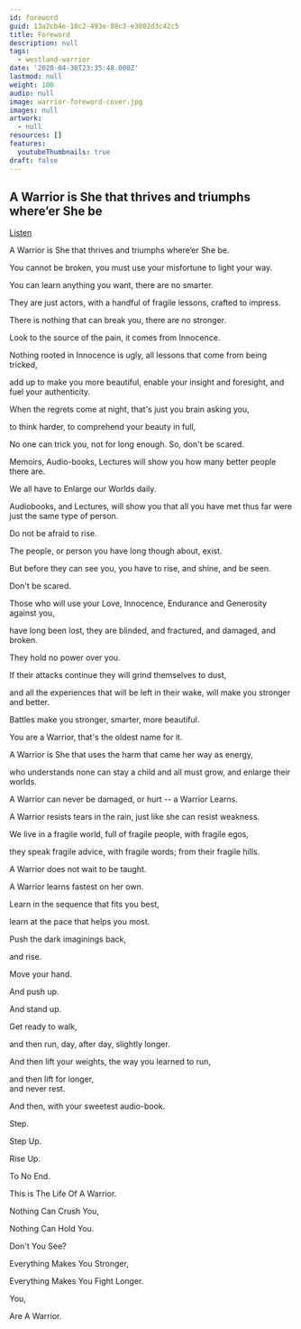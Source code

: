 ```yaml
---
id: foreword
guid: 13a2cb4e-18c2-493e-88c3-e3802d3c42c5
title: Foreword
description: null
tags:
  - westland-warrior
date: '2020-04-30T23:35:48.000Z'
lastmod: null
weight: 100
audio: null
image: warrior-foreword-cover.jpg
images: null
artwork:
  - null
resources: []
features:
  youtubeThumbnails: true
draft: false
---
```


## A Warrior is She that thrives and triumphs where’er She be

[Listen](files/id145.mp3)

A Warrior is She that thrives and triumphs where’er She be.

You cannot be broken, you must use your misfortune to light your way.

You can learn anything you want, there are no smarter.

They are just actors, with a handful of fragile lessons, crafted to impress.

There is nothing that can break you, there are no stronger.

Look to the source of the pain, it comes from Innocence.

Nothing rooted in Innocence is ugly, all lessons that come from being tricked,

add up to make you more beautiful, enable your insight and foresight, and fuel your authenticity.

When the regrets come at night, that's just you brain asking you,

to think harder, to comprehend your beauty in full,

No one can trick you, not for long enough. So, don't be scared.

Memoirs, Audio-books, Lectures will show you how many better people there are.

We all have to Enlarge our Worlds daily.

Audiobooks, and Lectures, will show you that all you have met thus far were just the same type of person.

Do not be afraid to rise.

The people, or person you have long though about, exist.

But before they can see you, you have to rise, and shine, and be seen.

Don't be scared.

Those who will use your Love, Innocence, Endurance and Generosity against you,

have long been lost, they are blinded, and fractured, and damaged, and broken.

They hold no power over you.

If their attacks continue they will grind themselves to dust,

and all the experiences that will be left in their wake, will make you stronger and better.

Battles make you stronger, smarter, more beautiful.

You are a Warrior, that's the oldest name for it.

A Warrior is She that uses the harm that came her way as energy,

who understands none can stay a child and all must grow, and enlarge their worlds.

A Warrior can never be damaged, or hurt -- a Warrior Learns.

A Warrior resists tears in the rain, just like she can resist weakness.

We live in a fragile world, full of fragile people, with fragile egos,

they speak fragile advice, with fragile words; from their fragile hills.

A Warrior does not wait to be taught.

A Warrior learns fastest on her own.

Learn in the sequence that fits you best,

learn at the pace that helps you most.

Push the dark imaginings back,

and rise.

Move your hand.

And push up.

And stand up.

Get ready to walk,

and then run, day, after day, slightly longer.

And then lift your weights, the way you learned to run,

and then lift for longer,\
and never rest.

And then, with your sweetest audio-book.

Step.

Step Up.

Rise Up.

To No End.

This is The Life Of A Warrior.

Nothing Can Crush You,

Nothing Can Hold You.

Don't You See?

Everything Makes You Stronger,

Everything Makes You Fight Longer.

You,

Are A Warrior.
